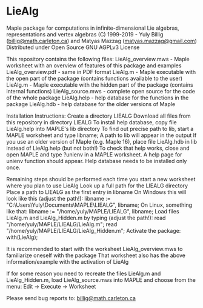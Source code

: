 # LieAlg
Maple package for computations in infinite-dimensional Lie algebras, representations and vertex algebras
(C) 1999-2019 - Yuly Billig (billig@math.carleton.ca) and Matyas Mazzag (matyas.mazzag@gmail.com)
Distributed under Open Source GNU AGPLv3 License

This repository contains the following files:
LieAlg_overview.mws - Maple worksheet with an overview of features of this package and examples
LieAlg_overview.pdf - same in PDF format
LieAlg.m - Maple executable with the open part of the package (contains functions available to the user)
LieAlg.m - Maple executable with the hidden part of the package (contains internal functions)
LieAlg_source.mws - complete open source for the code of the whole package
LieAlg.help - help database for the functions in the package
LieAlg.hdb - help database for the older versions of Maple

Installation Instructions:
Create a directory LIEALG
Download all files from this repository in directory LIEALG
To install help database, copy file LieAlg.help into MAPLE's lib directory
To find out precise path to lib, start a MAPLE worksheet and type libname;
A path to lib will appear in the output
If you use an older version of Maple (e.g. Maple 16), place file LieAlg.hdb in lib instead of LieAlg.help (but not both!)
To check that help works, close and open MAPLE and type ?unienv in a MAPLE worksheet. 
A help page for unienv function should appear. Help database needs to be installed only once.

Remaining steps should be performed each time you start a new worksheet where you plan to use LieAlg
Look up a full path for the LIEALG directory
Place a path to LIEALG as the first entry in libname
On Windows this will look like this (adjust the path!):
libname := "C:\\Users\\Yuly\\Documents\\MAPLE\\LIEALG", libname;
On Linux, something like that:
libname := "/home/yuly/MAPLE/LIEALG", libname;
Load files LieAlg.m and LieAlg_Hidden.m by typing (adjust the path!):
read "/home/yuly/MAPLE/LIEALG/LieAlg.m"; 
read "/home/yuly/MAPLE/LIEALG/LieAlg_Hidden.m";
Activate the package:
with(LieAlg);

It is recommended to start with the worksheet LieAlg_overview.mws to familiarize oneself with the package
That worksheet also has the above information/example with the activation of LieAlg

If for some reason you need to recreate the files LieAlg.m and LieAlg_Hidden.m, 
load LieAlg_source.mws into MAPLE and choose from the menu: Edit -> Execute -> Worksheet 
 
Please send bug reports to: billig@math.carleton.ca
